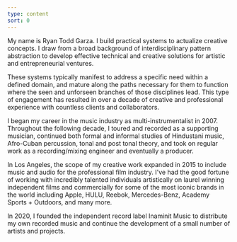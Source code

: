 ```yaml
---
type: content
sort: 0
---
```


My name is Ryan Todd Garza. I build practical systems to actualize creative concepts. I draw from a broad background of interdisciplinary pattern abstraction to develop effective technical and creative solutions for artistic and entrepreneurial ventures.

These systems typically manifest to address a specific need within a defined domain, and mature along the paths necessary for them to function where the seen and unforseen branches of those disciplines lead. This type of engagement has resulted in over a decade of creative and professional experience with countless clients and collaborators.

I began my career in the music industry as multi-instrumentalist in 2007. Throughout the following decade, I toured and recorded as a supporting musician, continued both formal and informal studies of Hindustani music, Afro-Cuban percussion, tonal and post tonal theory, and took on regular work as a recording/mixing engineer and eventually a producer.

In Los Angeles, the scope of my creative work expanded in 2015 to include music and audio for the professional film industry. I've had the good fortune of working with incredibly talented individuals artistically on laurel winning independent films and commercially for some of the most iconic brands in the world including Apple, HULU, Reebok, Mercedes-Benz, Academy Sports + Outdoors, and many more.

In 2020, I founded the independent record label Inaminit Music to distribute my own recorded music and continue the development of a small number of artists and projects.
